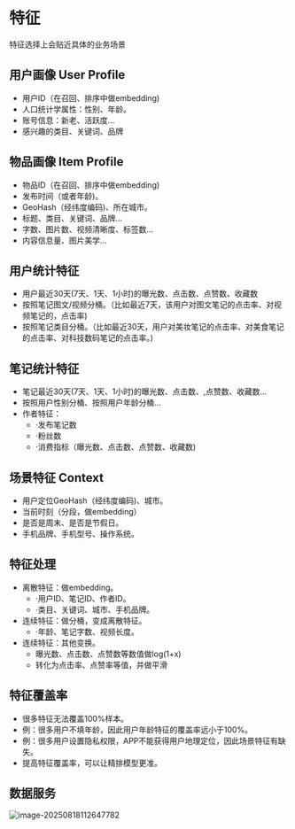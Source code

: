 # 特征

特征选择上会贴近具体的业务场景

## 用户画像 User Profile

- 用户ID（在召回、排序中做embedding)
- 人口统计学属性：性别、年龄。
- 账号信息：新老、活跃度…
- 感兴趣的类目、关键词、品牌

## 物品画像 Item Profile

- 物品ID（在召回、排序中做embedding)
- 发布时间（或者年龄)。
- GeoHash（经纬度编码)、所在城市。
- 标题、类目、关键词、品牌…
- 字数、图片数、视频清晰度、标签数…
- 内容信息量、图片美学…

## 用户统计特征

- 用户最近30天(7天、1天、1小时)的曝光数、点击数、点赞数、收藏数
- 按照笔记图文/视频分桶。（比如最近7天，该用户对图文笔记的点击率、对视频笔记的，点击率)
- 按照笔记类目分桶。（比如最近30天，用户对美妆笔记的点击率、对美食笔记的点击率、对科技数码笔记的点击率。)

## 笔记统计特征

- 笔记最近30天(7天、1天、1小时)的曝光数、点击数、,点赞数、收藏数…
- 按照用户性别分桶、按照用户年龄分桶…
- 作者特征：
  - ·发布笔记数
  - ·粉丝数
  - ·消费指标（曝光数、点击数、点赞数、收藏数)

## 场景特征 Context

- 用户定位GeoHash（经纬度编码)、城市。
- 当前时刻（分段，做embedding）
- 是否是周末、是否是节假日。
- 手机品牌、手机型号、操作系统。

## 特征处理

- 离散特征：做embedding。
  - ·用户ID、笔记ID、作者ID。
  - ·类目、关键词、城市、手机品牌。
- 连续特征：做分桶，变成离散特征。
  - ·年龄、笔记字数、视频长度。
- 连续特征：其他变换。
  - 曝光数、点击数、点赞数等数值做log(1+x)
  - 转化为点击率、点赞率等值，并做平滑

## 特征覆盖率

- 很多特征无法覆盖100%样本。
- 例：很多用户不填年龄，因此用户年龄特征的覆盖率远小于100%。
- 例：很多用户设置隐私权限，APP不能获得用户地理定位，因此场景特征有缺失。
- 提高特征覆盖率，可以让精排模型更准。

## 数据服务

![image-20250818112647782](https://gcore.jsdelivr.net/gh/davidliuk/images@master/image-20250818112647782.png)